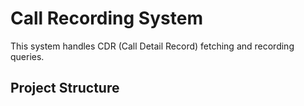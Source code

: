 # Call Recording System

This system handles CDR (Call Detail Record) fetching and recording queries.

## Project Structure 